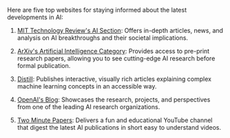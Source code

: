 Here are five top websites for staying informed about the latest developments in AI:

1.  [MIT Technology Review's AI Section](https://www.technologyreview.com/topic/artificial-intelligence/): Offers in-depth articles, news, and analysis on AI breakthroughs and their societal implications.

2.  [ArXiv's Artificial Intelligence Category](https://arxiv.org/list/cs.AI/recent): Provides access to pre-print research papers, allowing you to see cutting-edge AI research before formal publication.

3.  [Distill](https://distill.pub/): Publishes interactive, visually rich articles explaining complex machine learning concepts in an accessible way.

4.  [OpenAI's Blog](https://openai.com/blog): Showcases the research, projects, and perspectives from one of the leading AI research organizations.

5.   [Two Minute Papers](https://www.youtube.com/@TwoMinutePapers): Delivers a fun and educational YouTube channel that digest the latest AI publications in short easy to understand videos.

